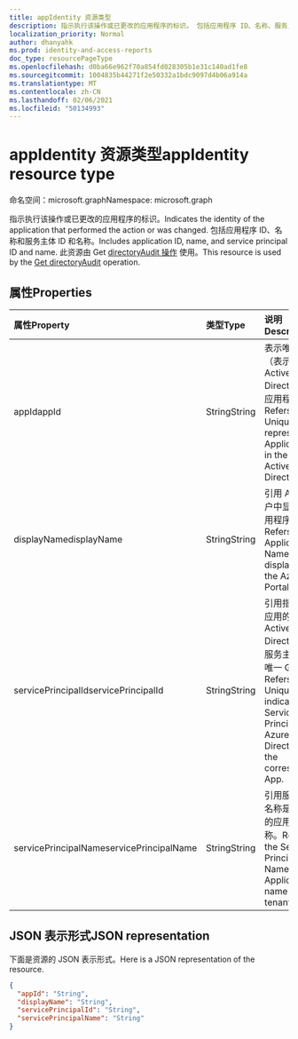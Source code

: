 ```yaml
---
title: appIdentity 资源类型
description: 指示执行该操作或已更改的应用程序的标识。 包括应用程序 ID、名称、服务主体 ID 和名称。 此资源由 directoryAudit API 调用
localization_priority: Normal
author: dhanyahk
ms.prod: identity-and-access-reports
doc_type: resourcePageType
ms.openlocfilehash: d0ba66e962f70a854fd028305b1e31c140ad1fe8
ms.sourcegitcommit: 1004835b44271f2e50332a1bdc9097d4b06a914a
ms.translationtype: MT
ms.contentlocale: zh-CN
ms.lasthandoff: 02/06/2021
ms.locfileid: "50134993"
---
```

# <a name="appidentity-resource-type"></a><span data-ttu-id="d5c9f-105">appIdentity 资源类型</span><span class="sxs-lookup"><span data-stu-id="d5c9f-105">appIdentity resource type</span></span>

<span data-ttu-id="d5c9f-106">命名空间：microsoft.graph</span><span class="sxs-lookup"><span data-stu-id="d5c9f-106">Namespace: microsoft.graph</span></span>

<span data-ttu-id="d5c9f-107">指示执行该操作或已更改的应用程序的标识。</span><span class="sxs-lookup"><span data-stu-id="d5c9f-107">Indicates the identity of the application that performed the action or was changed.</span></span> <span data-ttu-id="d5c9f-108">包括应用程序 ID、名称和服务主体 ID 和名称。</span><span class="sxs-lookup"><span data-stu-id="d5c9f-108">Includes application ID, name, and service principal ID and name.</span></span> <span data-ttu-id="d5c9f-109">此资源由 Get [directoryAudit 操作](../api/directoryaudit-get.md) 使用。</span><span class="sxs-lookup"><span data-stu-id="d5c9f-109">This resource is used by the [Get directoryAudit](../api/directoryaudit-get.md) operation.</span></span>

## <a name="properties"></a><span data-ttu-id="d5c9f-110">属性</span><span class="sxs-lookup"><span data-stu-id="d5c9f-110">Properties</span></span>

| <span data-ttu-id="d5c9f-111">属性</span><span class="sxs-lookup"><span data-stu-id="d5c9f-111">Property</span></span>     | <span data-ttu-id="d5c9f-112">类型</span><span class="sxs-lookup"><span data-stu-id="d5c9f-112">Type</span></span>   |<span data-ttu-id="d5c9f-113">说明</span><span class="sxs-lookup"><span data-stu-id="d5c9f-113">Description</span></span>|
|:---------------|:--------|:----------|
|<span data-ttu-id="d5c9f-114">appId</span><span class="sxs-lookup"><span data-stu-id="d5c9f-114">appId</span></span>|<span data-ttu-id="d5c9f-115">String</span><span class="sxs-lookup"><span data-stu-id="d5c9f-115">String</span></span>|<span data-ttu-id="d5c9f-116">表示唯一 GUID（表示 Azure Active Directory 中的应用程序 ID）。</span><span class="sxs-lookup"><span data-stu-id="d5c9f-116">Refers to the Unique GUID representing Application Id in the Azure Active Directory.</span></span>|
|<span data-ttu-id="d5c9f-117">displayName</span><span class="sxs-lookup"><span data-stu-id="d5c9f-117">displayName</span></span>|<span data-ttu-id="d5c9f-118">String</span><span class="sxs-lookup"><span data-stu-id="d5c9f-118">String</span></span>|<span data-ttu-id="d5c9f-119">引用 Azure 门户中显示的应用程序名称。</span><span class="sxs-lookup"><span data-stu-id="d5c9f-119">Refers to the Application Name displayed in the Azure Portal.</span></span>|
|<span data-ttu-id="d5c9f-120">servicePrincipalId</span><span class="sxs-lookup"><span data-stu-id="d5c9f-120">servicePrincipalId</span></span>|<span data-ttu-id="d5c9f-121">String</span><span class="sxs-lookup"><span data-stu-id="d5c9f-121">String</span></span>|<span data-ttu-id="d5c9f-122">引用指示相应应用的 Azure Active Directory 中的服务主体 ID 的唯一 GUID。</span><span class="sxs-lookup"><span data-stu-id="d5c9f-122">Refers to the Unique GUID indicating Service Principal Id in Azure Active Directory for the corresponding App.</span></span>|
|<span data-ttu-id="d5c9f-123">servicePrincipalName</span><span class="sxs-lookup"><span data-stu-id="d5c9f-123">servicePrincipalName</span></span>|<span data-ttu-id="d5c9f-124">String</span><span class="sxs-lookup"><span data-stu-id="d5c9f-124">String</span></span>|<span data-ttu-id="d5c9f-125">引用服务主体名称是租户中的应用程序名称。</span><span class="sxs-lookup"><span data-stu-id="d5c9f-125">Refers to the Service Principal Name is the Application name in the tenant.</span></span> |

## <a name="json-representation"></a><span data-ttu-id="d5c9f-126">JSON 表示形式</span><span class="sxs-lookup"><span data-stu-id="d5c9f-126">JSON representation</span></span>

<span data-ttu-id="d5c9f-127">下面是资源的 JSON 表示形式。</span><span class="sxs-lookup"><span data-stu-id="d5c9f-127">Here is a JSON representation of the resource.</span></span>

<!-- {
  "blockType": "resource",
  "optionalProperties": [

  ],
  "@odata.type": "microsoft.graph.appIdentity"
}-->

```json
{
  "appId": "String",
  "displayName": "String",
  "servicePrincipalId": "String",
  "servicePrincipalName": "String"
}

```

<!-- uuid: 8fcb5dbc-d5aa-4681-8e31-b001d5168d79
2015-10-25 14:57:30 UTC -->
<!-- {
  "type": "#page.annotation",
  "description": "appIdentity resource",
  "keywords": "",
  "section": "documentation",
  "tocPath": ""
}-->


